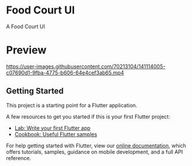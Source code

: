 # Food Court UI

A Food Court UI

# Preview

https://user-images.githubusercontent.com/70213104/141114005-c07690d1-9fba-4775-b606-64e4cef3ab65.mp4

## Getting Started

This project is a starting point for a Flutter application.

A few resources to get you started if this is your first Flutter project:

- [Lab: Write your first Flutter app](https://flutter.dev/docs/get-started/codelab)
- [Cookbook: Useful Flutter samples](https://flutter.dev/docs/cookbook)

For help getting started with Flutter, view our
[online documentation](https://flutter.dev/docs), which offers tutorials,
samples, guidance on mobile development, and a full API reference.
